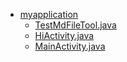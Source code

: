 - [myapplication](https://github.com/watayouxiang/DemoShell/tree/master/app/src/main/java/com/wata/myapplication)
	- [TestMdFileTool.java](https://github.com/watayouxiang/DemoShell/tree/master/app/src/main/java/com/wata/myapplication/TestMdFileTool.java)
	- [HiActivity.java](https://github.com/watayouxiang/DemoShell/tree/master/app/src/main/java/com/wata/myapplication/HiActivity.java)
	- [MainActivity.java](https://github.com/watayouxiang/DemoShell/tree/master/app/src/main/java/com/wata/myapplication/MainActivity.java)
